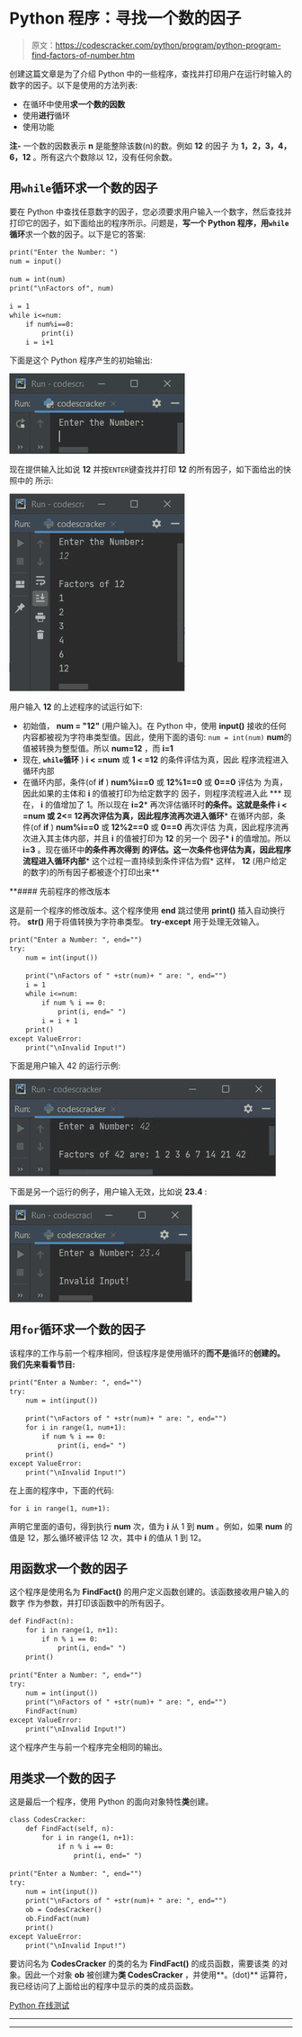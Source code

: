 # Python 程序：寻找一个数的因子

> 原文：<https://codescracker.com/python/program/python-program-find-factors-of-number.htm>

创建这篇文章是为了介绍 Python 中的一些程序，查找并打印用户在运行时输入的数字的因子。以下是使用的方法列表:

*   在循环中使用**求一个数的因数**
*   使用**进行**循环
*   使用功能

**注-** 一个数的因数表示 **n** 是能整除该数(n)的数。例如 **12** 的因子 为 **1，2，3，4，6，12** 。所有这六个数除以 12，没有任何余数。

## 用`while`循环求一个数的因子

要在 Python 中查找任意数字的因子，您必须要求用户输入一个数字，然后查找并打印它的因子，如下面给出的程序所示。问题是，**写一个 Python 程序，用`while`循环**求一个数的因子。以下是它的答案:

```
print("Enter the Number: ")
num = input()

num = int(num)
print("\nFactors of", num)

i = 1
while i<=num:
    if num%i==0:
        print(i)
    i = i+1
```

下面是这个 Python 程序产生的初始输出:

![find factors of number python](img/6f6d9eae66abe3b3dc294f096c9247ea.png)

现在提供输入比如说 **12** 并按`ENTER`键查找并打印 **12** 的所有因子，如下面给出的快照中的 所示:

![factors of number python](img/1495c9c73cc1ac4eeca2e8cea1922045.png)

用户输入 **12** 的上述程序的试运行如下:

*   初始值， **num = "12"** (用户输入)。在 Python 中，使用 **input()** 接收的任何内容都被视为字符串类型值。因此，使用下面的语句:
    `num = int(num)`
    **num**的值被转换为整型值。所以 **num=12** ，而 **i=1**
*   现在, **`while`循环** ) **i < =num** 或 **1 < =12** 的条件评估为真，因此 程序流程进入循环内部
*   在循环内部，条件(of **if** ) **num%i==0** 或 **12%1==0** 或 **0==0** 评估为 为真，因此如果的主体和 **i** 的值被打印为给定数字的 因子，则程序流程进入此
***   现在， **i** 的值增加了 1。所以现在 **i=2***   再次评估循环时**的条件。这就是条件 **i < =num** 或 **2<= 12**再次评估为真，因此程序流再次进入循环***   在循环内部，条件(of **if** ) **num%i==0** 或 **12%2==0** 或 **0==0** 再次评估 为真，因此程序流再次进入其主体内部，并且 **i** 的值被打印为 **12** 的另一个 因子*   **i** 的值增加。所以 **i=3** 。现在循环中**的条件再次得到 的评估。这一次条件也评估为真，因此程序流程进入循环内部***   这个过程一直持续到条件评估为假*   这样， **12** (用户给定的数字)的所有因子都被逐个打印出来**

 **#### 先前程序的修改版本

这是前一个程序的修改版本。这个程序使用 **end** 跳过使用 **print()** 插入自动换行符。 **str()** 用于将值转换为字符串类型。 **try-except** 用于处理无效输入。

```
print("Enter a Number: ", end="")
try:
    num = int(input())

    print("\nFactors of " +str(num)+ " are: ", end="")
    i = 1
    while i<=num:
        if num % i == 0:
            print(i, end=" ")
        i = i + 1
    print()
except ValueError:
    print("\nInvalid Input!")
```

下面是用户输入 42 的运行示例:

![print factors of number python](img/a1e44919ec06de167d05c36ae4e7d5ec.png)

下面是另一个运行的例子，用户输入无效，比如说 **23.4** :

![python find factors of number](img/04d7e9e8f1755674b29f790afd51c258.png)

## 用`for`循环求一个数的因子

该程序的工作与前一个程序相同，但该程序是使用循环的**而不是**循环的**创建的。 我们先来看看节目:**

```
print("Enter a Number: ", end="")
try:
    num = int(input())

    print("\nFactors of " +str(num)+ " are: ", end="")
    for i in range(1, num+1):
        if num % i == 0:
            print(i, end=" ")
    print()
except ValueError:
    print("\nInvalid Input!")
```

在上面的程序中，下面的代码:

```
for i in range(1, num+1):
```

声明它里面的语句，得到执行 **num** 次，值为 **i** 从 1 到 **num** 。例如，如果 **num** 的值是 12，那么循环被评估 12 次，其中 **i** 的值从 1 到 12。

## 用函数求一个数的因子

这个程序是使用名为 **FindFact()** 的用户定义函数创建的。该函数接收用户输入的数字 作为参数，并打印该函数中的所有因子。

```
def FindFact(n):
    for i in range(1, n+1):
        if n % i == 0:
            print(i, end=" ")
    print()

print("Enter a Number: ", end="")
try:
    num = int(input())
    print("\nFactors of " +str(num)+ " are: ", end="")
    FindFact(num)
except ValueError:
    print("\nInvalid Input!")
```

这个程序产生与前一个程序完全相同的输出。

## 用类求一个数的因子

这是最后一个程序，使用 Python 的面向对象特性**类**创建。

```
class CodesCracker:
    def FindFact(self, n):
        for i in range(1, n+1):
            if n % i == 0:
                print(i, end=" ")

print("Enter a Number: ", end="")
try:
    num = int(input())
    print("\nFactors of " +str(num)+ " are: ", end="")
    ob = CodesCracker()
    ob.FindFact(num)
    print()
except ValueError:
    print("\nInvalid Input!")
```

要访问名为 **CodesCracker** 的类的名为 **FindFact()** 的成员函数，需要该类 的对象。因此一个对象 **ob** 被创建为**类 CodesCracker** ，并使用**。(dot)** 运算符， 我已经访问了上面给出的程序中显示的类的成员函数。

[Python 在线测试](/exam/showtest.php?subid=10)

* * *

* * ***